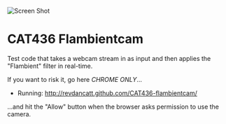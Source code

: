 ![Screen Shot](http://cattopus23.com/img/panel-CAT436.jpg)

CAT436 Flambientcam
===================

Test code that takes a webcam stream in as input and then applies the "Flambient" filter in real-time.

If you want to risk it, go here *CHROME ONLY*...

+ Running: http://revdancatt.github.com/CAT436-flambientcam/

...and hit the "Allow" button when the browser asks permission to use the camera.